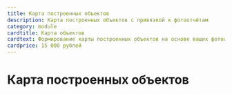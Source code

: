 ```yaml
---
title: Карта построенных объектов
description: Карта построенных объектов с привязкой к фотоотчётам
category: module
cardtitle: Карта объектов
cardtext: Формирование карты построенных объектов на основе ваших фотоотчётов. Маркеры формируются при создании отчёта и добавляются на карту автоматически
cardprice: 15 000 рублей
---
```

# Карта построенных объектов